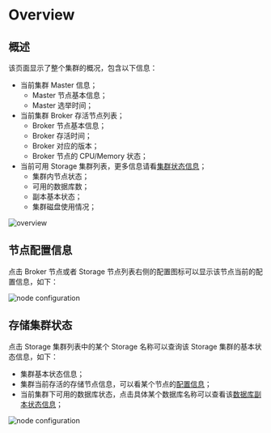 # Overview

## 概述

该页面显示了整个集群的概况，包含以下信息：

- 当前集群 Master 信息；
  - Master 节点基本信息；
  - Master 选举时间；
- 当前集群 Broker 存活节点列表；
  - Broker 节点基本信息；
  - Broker 存活时间；
  - Broker 对应的版本；
  - Broker 节点的 CPU/Memory 状态；
- 当前可用 Storage 集群列表，更多信息请看[集群状态信息](#存储集群状态)；
  - 集群内节点状态；
  - 可用的数据库数；
  - 副本基本状态；
  - 集群磁盘使用情况；

<image-window>

![overview](@images/gudie/admin_ui/overview.png)
</image-window>

## 节点配置信息

点击 Broker 节点或者 Storage 节点列表右侧的配置图标可以显示该节点当前的配置信息，如下：

<image-window>

![node configuration](@images/gudie/admin_ui/node_config.png)
</image-window>

## 存储集群状态

点击 Storage 集群列表中的某个 Storage 名称可以查询该 Storage 集群的基本状态信息，如下：
- 集群基本状态信息；
- 集群当前存活的存储节点信息，可以看某个节点的[配置信息](#节点配置信息)；
- 当前集群下可用的数据库状态，点击具体某个数据库名称可以查看该[数据库副本状态信息](./monitoring.md#replication)；

<image-window>

![node configuration](@images/gudie/admin_ui/storage_state.png)
</image-window>

